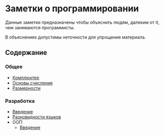 # Заметки о программировании

Данные заметки предназначены чтобы объяснить людям, далеким от it, чем занимаются программисты.

В объяснениях допустимы неточности для упрощения материала.

## Содержание
### Общее
* [Комплюктер](./Общее/Комплюктер.md)
* [Основы счисления](./Общее/ОсновыСчисления.md)
* [Размерности](./Общее/Размерности.md)

### Разработка
* [Введение](./Разработка/Введение.md)
* [Разновидности языков](./Разработка/РазновидностиЯзыков.md)
* ООП
  * [Введение](./Разработка/ООП/Введение.md)


